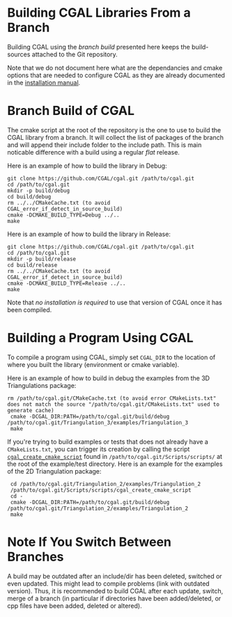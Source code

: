 Building CGAL Libraries From a Branch
=====================================

Building CGAL using the *branch build* presented here keeps the
build-sources attached to the Git repository.

Note that we do not document here what are the dependancies and cmake options that
are needed to configure CGAL as they are already documented in the
[installation manual](https://doc.cgal.org/latest/Manual/installation.html).

Branch Build of CGAL
====================
The cmake script at the root of the repository is the one to use to
build the CGAL library from a branch. It will collect the list of packages
of the branch and will append their include folder to the include path.
This is main noticable difference with a build using a regular *flat* release.

Here is an example of how to build the library in Debug:
``` {.bash}
git clone https://github.com/CGAL/cgal.git /path/to/cgal.git
cd /path/to/cgal.git
mkdir -p build/debug
cd build/debug
rm ../../CMakeCache.txt (to avoid CGAL_error_if_detect_in_source_build)
cmake -DCMAKE_BUILD_TYPE=Debug ../..
make
```

Here is an example of how to build the library in Release:
``` {.bash}
git clone https://github.com/CGAL/cgal.git /path/to/cgal.git
cd /path/to/cgal.git
mkdir -p build/release
cd build/release
rm ../../CMakeCache.txt (to avoid CGAL_error_if_detect_in_source_build)
cmake -DCMAKE_BUILD_TYPE=Release ../..
make
```
Note that *no installation is required* to use that version of CGAL once it has been compiled.

Building a Program Using CGAL
=============================

To compile a program using CGAL, simply set `CGAL_DIR` to the location
of where you built the library (environment or cmake variable).

Here is an example of how to build in debug the examples from the 3D Triangulations package:

``` {.bash}
rm /path/to/cgal.git/CMakeCache.txt (to avoid error CMakeLists.txt" does not match the source "/path/to/cgal.git/CMakeLists.txt" used to generate cache)
 cmake -DCGAL_DIR:PATH=/path/to/cgal.git/build/debug /path/to/cgal.git/Triangulation_3/examples/Triangulation_3
 make
```

If you're trying to build examples or tests that does not already have a `CMakeLists.txt`, you can trigger its creation by calling the script [`cgal_create_cmake_script`](Scripts/scripts/cgal_create_cmake_script) found in `/path/to/cgal.git/Scripts/scripts/` at the root of the example/test directory. Here is an example for the examples of the 2D Triangulation package:

``` {.bash}
 cd /path/to/cgal.git/Triangulation_2/examples/Triangulation_2
 /path/to/cgal.git/Scripts/scripts/cgal_create_cmake_script
 cd -
 cmake -DCGAL_DIR:PATH=/path/to/cgal.git/build/debug /path/to/cgal.git/Triangulation_2/examples/Triangulation_2
 make
```

Note If You Switch Between Branches
===================================
A build may be outdated after an include/dir has been deleted,
switched or even updated. This might lead to compile problems (link
with outdated version). Thus, it is recommended to build CGAL after
each update, switch, merge of a branch (in particular if directories
have been added/deleted, or cpp files have been added, deleted or
altered).


